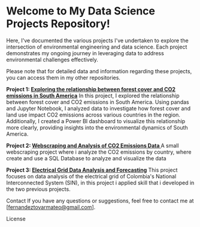 # Welcome to My Data Science Projects Repository!
Here, I've documented the various projects I've undertaken to explore the intersection of environmental engineering and data science. Each project demonstrates my ongoing journey in leveraging data to address environmental challenges effectively.

Please note that for detailed data and information regarding these projects, you can access them in my other repositories.


**Project 1: [Exploring the relationship between forest cover and CO2 emissions in South America](https://github.com/Mateoferrnandez/Emissions-and-land-)**
In this project, I explored the relationship between forest cover and CO2 emissions in South America. Using pandas and Jupyter Notebook, I analyzed data to investigate how forest cover and land use impact CO2 emissions across various countries in the region. Additionally, I created a Power BI dashboard to visualize this relationship more clearly, providing insights into the environmental dynamics of South America.

**Project 2: [Webscraping and Analysis of CO2 Emissions Data ](https://github.com/Mateoferrnandez/GeneracionElectricaColombia)**
A small webscraping project where i analyze the CO2 emissions by country, where create and use a SQL Database to analyze  and visualize the data

**Project 3: [Electrical Grid Data Analysis and Forecasting](https://github.com/Mateoferrnandez/GeneracionElectricaColombia)**
This project focuses on data analysis of the electrical grid of Colombia's National Interconnected System (SIN), in this project i applied skill that i developed in the two previous projects.



Contact
If you have any questions or suggestions, feel free to contact me at [fernandeztovarmateo@gmail.com].

License
